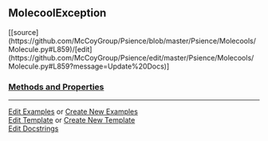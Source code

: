 ## <a id="Psience.Molecools.Molecule.MolecoolException">MolecoolException</a> 
<div class="docs-source-link" markdown="1">
[[source](https://github.com/McCoyGroup/Psience/blob/master/Psience/Molecools/Molecule.py#L859)/[edit](https://github.com/McCoyGroup/Psience/edit/master/Psience/Molecools/Molecule.py#L859?message=Update%20Docs)]
</div>



<div class="collapsible-section">
 <div class="collapsible-section collapsible-section-header" markdown="1">
 
### <a class="collapse-link" data-toggle="collapse" href="#methods">Methods and Properties</a> <a class="float-right" data-toggle="collapse" href="#methods"><i class="fa fa-chevron-down"></i></a>

 </div>
 <div class="collapsible-section collapsible-section-body collapse" id="methods" markdown="1">



 </div>
</div>




___

[Edit Examples](https://github.com/McCoyGroup/Psience/edit/gh-pages/ci/examples/Psience/Molecools/Molecule/MolecoolException.md) or 
[Create New Examples](https://github.com/McCoyGroup/Psience/new/gh-pages/?filename=ci/examples/Psience/Molecools/Molecule/MolecoolException.md) <br/>
[Edit Template](https://github.com/McCoyGroup/Psience/edit/gh-pages/ci/docs/Psience/Molecools/Molecule/MolecoolException.md) or 
[Create New Template](https://github.com/McCoyGroup/Psience/new/gh-pages/?filename=ci/docs/templates/Psience/Molecools/Molecule/MolecoolException.md) <br/>
[Edit Docstrings](https://github.com/McCoyGroup/Psience/edit/master/Psience/Molecools/Molecule.py#L859?message=Update%20Docs)